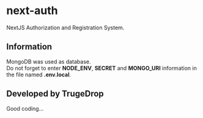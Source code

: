 # next-auth
NextJS Authorization and Registration System.

## Information
MongoDB was used as database. <br>
Do not forget to enter **NODE_ENV**, **SECRET** and **MONGO_URI** information in the file named **.env.local**.

## Developed by TrugeDrop
Good coding...
